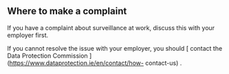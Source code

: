 ##  Where to make a complaint

If you have a complaint about surveillance at work, discuss this with your
employer first.

If you cannot resolve the issue with your employer, you should [ contact the
Data Protection Commission ](https://www.dataprotection.ie/en/contact/how-
contact-us) .
